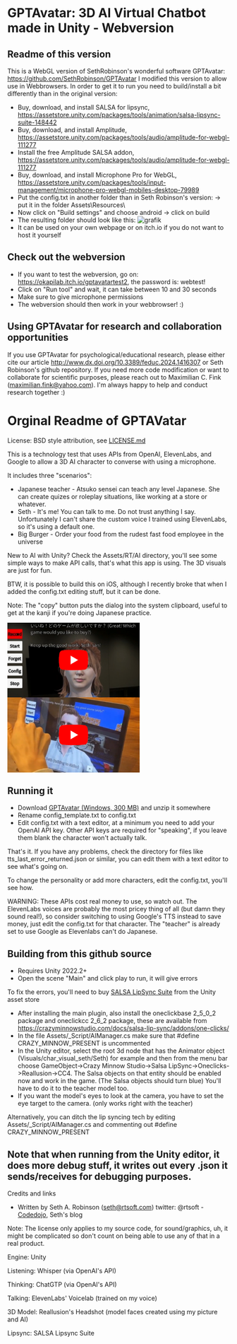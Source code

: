 # GPTAvatar: 3D AI Virtual Chatbot made in Unity - Webversion
## Readme of this version
This is a WebGL version of SethRobinson's wonderful software GPTAvatar:
https://github.com/SethRobinson/GPTAvatar
I modified this version to allow use in Webbrowsers.
In order to get it to run you need to build/install a bit differently than in the original version:
- Buy, download, and install SALSA for lipsync, https://assetstore.unity.com/packages/tools/animation/salsa-lipsync-suite-148442
- Buy, download, and install Amplitude, https://assetstore.unity.com/packages/tools/audio/amplitude-for-webgl-111277
- Install the free Amplitude SALSA addon, https://assetstore.unity.com/packages/tools/audio/amplitude-for-webgl-111277
- Buy, download, and install Microphone Pro for WebGL, https://assetstore.unity.com/packages/tools/input-management/microphone-pro-webgl-mobiles-desktop-79989
- Put the config.txt in another folder than in Seth Robinson's version:
   -> put it in the folder Assets\Resources\
- Now click on "Build settings" and choose android -> click on build
- The resulting folder should look like this:
  ![grafik](https://github.com/MCF3389/GPTAvatarWebGL/assets/29815773/b7854aee-2a8f-416b-aebd-153b78ec8d32)
- It can be used on your own webpage or on itch.io if you do not want to host it yourself

## Check out the webversion
- If you want to test the webversion, go on: https://okapilab.itch.io/gptavatartest2, the password is: webtest!
- Click on "Run tool" and wait, it can take between 10 and 30 seconds
- Make sure to give microphone permissions
- The webversion should then work in your webbrowser! :)

## Using GPTAvatar for research and collaboration opportunities
If you use GPTAvatar for psychological/educational research, please either cite our article 
http://www.dx.doi.org/10.3389/feduc.2024.1416307 or Seth Robinson's github repository.
If you need more code modification or want to collaborate for scientific purposes, please reach out to Maximilian C. Fink (maximilian.fink@yahoo.com).
I'm always happy to help and conduct research together :)

# Orginal Readme of GPTAVatar
License:  BSD style attribution, see [LICENSE.md](LICENSE.md)

This is a technology test that uses APIs from OpenAI, ElevenLabs, and Google to allow a 3D AI character to converse with using a microphone.

It includes three "scenarios":

 * Japanese teacher - Atsuko sensei can teach any level Japanese.  She can create quizes or roleplay situations, like working at a store or whatever.
 * Seth - It's me!  You can talk to me.  Do not trust anything I say.  Unfortunately I can't share the custom voice I trained using ElevenLabs, so it's using a default one.
 * Big Burger - Order your food from the rudest fast food employee in the universe

New to AI with Unity?  Check the Assets/RT/AI directory, you'll see some simple ways to make API calls, that's what this app is using.  The 3D visuals are just for fun.

BTW, it is possible to build this on iOS, although I recently broke that when I added the config.txt editing stuff, but it can be done.

Note:  The "copy" button puts the dialog into the system clipboard, useful to get at the kanji if you're doing Japanese practice.

<a href="https://www.youtube.com/watch?v=2sriENjy-x8"><img align="top" src="Misc/teacher_thumb.png" width=300></a>
<a href="https://www.youtube.com/watch?v=J3aGM1yA6O4"><img align="top" src="Misc/seth_thumb.png" width=300></a>



## Running it

 * Download [GPTAvatar (Windows, 300 MB)](https://www.rtsoft.com/files/GPTAvatar_Windows.zip) and unzip it somewhere
 * Rename config_template.txt to config.txt
 * Edit config.txt with a text editor, at a minimum you need to add your OpenAI API key.  Other API keys are required for "speaking", if you leave them blank the character won't actually talk.
 
 That's it.  If you have any problems, check the directory for files like tts_last_error_returned.json or similar, you can edit them with a text editor to see what's going on.

 To change the personality or add more characters, edit the config.txt, you'll see how.

 WARNING: These APIs cost real money to use, so watch out.  The ElevenLabs voices are probably the most pricey thing of all (but damn they sound real!), so consider switching to using Google's TTS instead to save money, just edit the config.txt for that character. The "teacher" is already set to use Google as Elevenlabs can't do Japanese.

## Building from this github source

* Requires Unity 2022.2+
* Open the scene "Main" and click play to run, it will give errors

To fix the errors, you'll need to buy [SALSA LipSync Suite](https://assetstore.unity.com/packages/tools/animation/salsa-lipsync-suite-148442) from the Unity asset store

* After installing the main plugin, also install the oneclickbase 2_5_0_2 package and oneclickcc 2_6_2 package, these are available from https://crazyminnowstudio.com/docs/salsa-lip-sync/addons/one-clicks/
 * In the file Assets/_Script/AIManager.cs make sure that #define CRAZY_MINNOW_PRESENT is uncommented
 * In the Unity editor, select the root 3d node that has the Animator object (Visuals/char_visual_seth/Seth) for example and then from the menu bar choose GameObject->Crazy Minnow Studio->Salsa LipSync->Oneclicks->Reallusion->CC4.  The Salsa objects on that entity should be enabled now and work in the game.  (The Salsa objects should turn blue) You'll have to do it to the teacher model too.
* If you want the model's eyes to look at the camera, you have to set the eye target to the camera. (only works right with the teacher)

Alternatively, you can ditch the lip syncing tech by editing Assets/_Script/AIManager.cs and commenting out #define CRAZY_MINNOW_PRESENT 

Note that when running from the Unity editor, it does more debug stuff, it writes out every .json it sends/receives for debugging purposes.
---

Credits and links

- Written by Seth A. Robinson (seth@rtsoft.com) twitter: @rtsoft - [Codedojo](https://www.codedojo.com), Seth's blog

Note:  The license only applies to my source code, for sound/graphics, uh, it might be complicated so don't count on being able to use any of that in a real product.

Engine: Unity

Listening: Whisper (via OpenAI's API)

Thinking: ChatGTP (via OpenAI's API)

Talking: ElevenLabs' Voicelab (trained on my voice)

3D Model: Reallusion's Headshot (model faces created using my picture and AI)

Lipsync: SALSA Lipsync Suite
